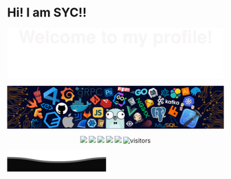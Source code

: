 # Hi! I am SYC!!

![](assets/Bottom_up.svg)

<img src="./picture/header_.png" style="zoom:50%;" />

<p align="center">
    <a href="https://github.com/Vegetable-SYC/Vegetable-SYC"><img src="https://img.shields.io/badge/status-updating-brightgreen.svg"></a>
    <a href="https://github.com/python/cpython"><img src="https://img.shields.io/badge/Python-3.12-FF1493.svg"></a>
    <a href="https://github.com/Vegetable-SYC/Vegetable-SYC/graphs/contributors"><img src="https://img.shields.io/github/contributors/Vegetable-SYC/IMU_Fusion_SYC?color=blue"></a>
    <a href="https://github.com/Vegetable-SYC/Vegetable-SYC/stargazers"><img src="https://img.shields.io/github/stars/Vegetable-SYC/IMU_Fusion_SYC.svg?logo=github"></a>
    <a href="https://github.com/Vegetable-SYC/Vegetable-SYC/network/members"><img src="https://img.shields.io/github/forks/Vegetable-SYC/IMU_Fusion_SYC.svg?color=blue&logo=github"></a>
    <img src="https://visitor-badge.laobi.icu/badge?page_id=Vegetable-SYC.Vegetable-SYC" alt="visitors"/>   
</p>


![](assets/Bottom_down.svg)
